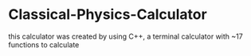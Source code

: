 # Classical-Physics-Calculator
this calculator was created by using C++, a terminal calculator with ~17 functions to calculate
